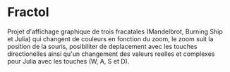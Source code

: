 # Fractol
Projet d'affichage graphique de trois fracatales (Mandelbrot, Burning Ship et Julia) qui changent de couleurs en fonction du zoom, le zoom suit la position de la souris, posibiliter de deplacement avec les touches directionelles ainsi qu'un changement des valeurs reelles et complexes pour Julia avec les touches (W, A, S et D).
